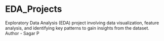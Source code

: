 # EDA_Projects
Exploratory Data Analysis (EDA) project involving data visualization, feature analysis, and identifying key patterns to gain insights from the dataset.
Author - Sagar P
